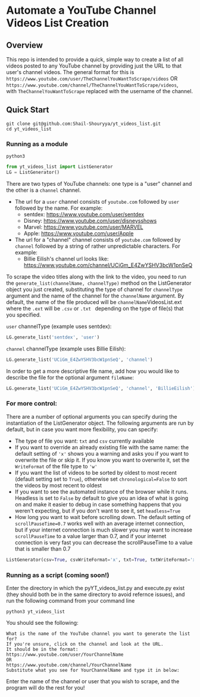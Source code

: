 # Automate a YouTube Channel Videos List Creation

## Overview
This repo is intended to provide a quick, simple way to create a list of all videos posted to any YouTube channel by providing just the URL to that user's channel videos. The general format for this is `https://www.youtube.com/user/TheChannelYouWantToScrape/videos` OR  
`https://www.youtube.com/channel/TheChannelYouWantToScrape/videos`,  
with `TheChannelYouWantToScrape` replaced with the username of the channel.

## Quick Start
```
git clone git@github.com:Shail-Shouryya/yt_videos_list.git
cd yt_videos_list
```
### Running as a module
```
python3
```
```python
from yt_videos_list import ListGenerator
LG = ListGenerator()
```
There are two types of YouTube channels: one type is a "user" channel and the other is a `channel` channel.
* The url for a `user` channel consists of `youtube.com` followed by `user` followed by the name. For example:
  * sentdex: https://www.youtube.com/user/sentdex
  * Disney: https://www.youtube.com/user/disneysshows
  * Marvel: https://www.youtube.com/user/MARVEL
  * Apple: https://www.youtube.com/user/Apple
* The url for a "channel" channel consists of `youtube.com` followed by `channel` followed by a string of rather unpredictable characters. For example:
  * Billie Eilish's channel url looks like: https://www.youtube.com/channel/UCiGm_E4ZwYSHV3bcW1pnSeQ

To scrape the video titles along with the link to the video, you need to run the `generate_list(channelName, channelType)` method on the ListGenerator object you just created, substituting the type of channel for `channelType` argument and the name of the channel for the `channelName` argument. By default, the name of the file produced will be `channelName`VideosList.ext where the `.ext` will be `.csv` or `.txt ` depending on the type of file(s) that you specified. 

`user` channelType (example uses sentdex):
```python
LG.generate_list('sentdex', 'user')
```
`channel` channelType (example uses Billie Eilish):
```python
LG.generate_list('UCiGm_E4ZwYSHV3bcW1pnSeQ', 'channel')
```
In order to get a more descriptive file name, add how you would like to describe the file for the optional argument `fileName`:
```python
LG.generate_list('UCiGm_E4ZwYSHV3bcW1pnSeQ', 'channel', 'BillieEilish')
```
### For more control:
There are a number of optional arguments you can specify during the instantiation of the ListGenerator object. The following arguments are run by default, but in case you want more flexibility, you can specify:
  * The type of file you want: `txt` and `csv` currently available
  * If you want to override an already existing file with the same name: the default setting of `'x'` shows you a warning and asks you if you want to overwrite the file or skip it. If you know you want to overwrite it, set the `WriteFormat` of the file type to `'w'`
  * If you want the list of videos to be sorted by oldest to most recent (default setting set to `True`), otherwise set `chronological=False` to sort the videos by most recent to oldest
  * If you want to see the automated instance of the browser while it runs. Headless is set to `False` by default to give you an idea of what is going on and make it easier to debug in case something happens that you weren't expecting, but if you don't want to see it, set `headless=True`
  * How long you want to wait before scrolling down. The default setting of `scrollPauseTime=0.7` works well with an average internet connection, but if your internet connection is much slower you may want to increase `scrollPauseTime` to a value larger than 0.7, and if your internet connection is very fast you can decrease the scrollPauseTime to a value that is smaller than 0.7
```python
ListGenerator(csv=True, csvWriteFormat='x', txt=True, txtWriteFormat='x', docx=False, docxWriteFormat='x', chronological=True, headless=False, scrollPauseTime=0.7,)
```

### Running as a script (coming soon!)
Enter the directory in which the pyYT_videos_list.py and execute.py exist (they should both be in the same directory to avoid refernce issues), and run the following command from your command line  
```
python3 yt_videos_list
```  
You should see the following:  
```
What is the name of the YouTube channel you want to generate the list for?
If you're unsure, click on the channel and look at the URL.
It should be in the format:
https://www.youtube.com/user/YourChannelName
OR
https://www.youtube.com/channel/YourChannelName
Substitute what you see for YourChannelName and type it in below:
```
Enter the name of the channel or user that you wish to scrape, and the program will do the rest for you!
